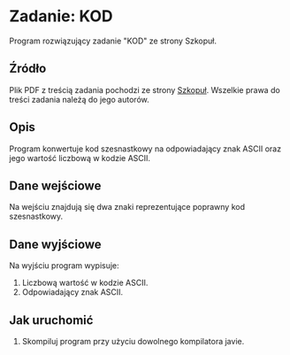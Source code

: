# Zadanie: KOD

Program rozwiązujący zadanie "KOD" ze strony Szkopuł.

## Źródło
Plik PDF z treścią zadania pochodzi ze strony [Szkopuł](https://szkopul.edu.pl/). Wszelkie prawa do treści zadania należą do jego autorów.

## Opis
Program konwertuje kod szesnastkowy na odpowiadający znak ASCII oraz jego wartość liczbową w kodzie ASCII.

## Dane wejściowe
Na wejściu znajdują się dwa znaki reprezentujące poprawny kod szesnastkowy.

## Dane wyjściowe
Na wyjściu program wypisuje:
1. Liczbową wartość w kodzie ASCII.
2. Odpowiadający znak ASCII.

## Jak uruchomić
1. Skompiluj program przy użyciu dowolnego kompilatora javie.
